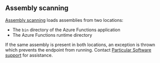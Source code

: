 ## Assembly scanning

[Assembly scanning](/nservicebus/hosting/assembly-scanning.md) loads assemblies from two locations:

- The `bin` directory of the Azure Functions application
- The Azure Functions runtime directory

If the same assembly is present in both locations, an exception is thrown which prevents the endpoint from running. Contact [Particular Software support](https://particular.net/support) for assistance.
